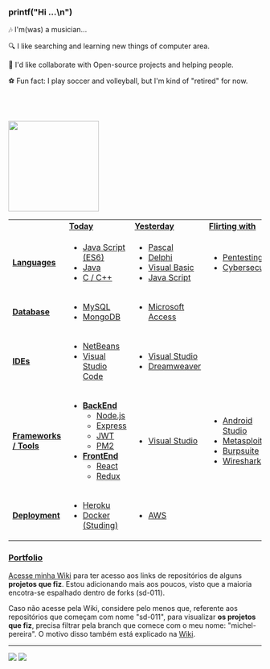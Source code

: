 ### printf("Hi ...\n")

<!--
**becauro/becauro** is a ✨ _special_ ✨ repository because its `README.md` (this file) appears on your GitHub profile.

Here are some ideas to get you started:

-->
<!--
- ![image](https://user-images.githubusercontent.com/61303294/132923036-e8dea2a2-736e-492d-b781-538a5ad642dd.png)
-->
   🎶  I'm(was) a musician...
<!--
- ![image](https://user-images.githubusercontent.com/61303294/132928117-0fed3793-0856-4317-939b-95ba22c39ec1.png)
-->
   🔍  I like searching and learning new things of computer area.
<!--
- ![image](https://user-images.githubusercontent.com/61303294/132922517-6d946203-e654-4e9c-9508-e1b9fbb4c46e.png)
-->
   🤝  I'd like collaborate with Open-source projects and helping people.

<!--
- ![image](https://user-images.githubusercontent.com/61303294/132925897-b5f8aafb-1ad3-49ca-a963-a913acdb2df5.png)
-->
   ⚽  Fun fact: I play soccer and volleyball, but I'm kind of "retired" for now.
 <br /><br /> <br /><br />
 <div>
  <a href="https://github.com/becauro">
  <img height="180em" src="https://github-readme-stats.vercel.app/api?username=becauro&show_icons=true&theme=dark&include_all_commits=true&count_private=true"/>
  <!--
  <img height="180em" src="https://github-readme-stats.vercel.app/api/top-langs/?username=becauro&layout=compact&langs_count=7&theme=dark"/>
  -->
</div>
<!--
<div style="display: inline_block"><br>
  <a href="https://en.wikipedia.org/wiki/HTML5" title="HTML5"><img align="center" alt="HTML Icon" height="30" width="40" src="https://raw.githubusercontent.com/devicons/devicon/master/icons/html5/html5-original.svg"></a>
  <a href="https://en.wikipedia.org/wiki/CSS#CSS_3" title="CSS3"><img align="center" alt="CSS Icon" height="30" width="40" src="https://raw.githubusercontent.com/devicons/devicon/master/icons/css3/css3-original.svg"></a>
  <a href="https://en.wikipedia.org/wiki/JavaScript" title="JS"><img align="center" alt="Js Icon" height="30" width="40" src="https://raw.githubusercontent.com/devicons/devicon/master/icons/javascript/javascript-plain.svg"></a>
  <a href="https://en.wikipedia.org/wiki/C_(programming_language)" title="C (programming language)"><img align="center" alt="C Icon" height="30" width="40" src="https://raw.githubusercontent.com/devicons/devicon/master/icons/c/c-original.svg"></a>
  <a href="https://nodejs.org/en/about/" title="NodeJS"><img align="center" alt="NodeJS Icon" height="30" width="40" src="https://raw.githubusercontent.com/devicons/devicon/master/icons/nodejs/nodejs-original.svg"></a>
  <a href="https://reactjs.org/" title="React"><img align="center" alt="React Icon" height="30" width="40" src="https://raw.githubusercontent.com/devicons/devicon/master/icons/react/react-original.svg"></a>
  <a href="https://redux.js.org/" title="Redux"><img align="center" alt="Redux Icon" height="30" width="40" src="https://raw.githubusercontent.com/devicons/devicon/master/icons/redux/redux-original.svg"></a>
  <a href="https://www.debian.org/index.en.html" title="Debian"><img align="center" alt="Linux Icon" height="30" width="40" src="https://raw.githubusercontent.com/devicons/devicon/master/icons/linux/linux-original.svg"></a>
  <a href="https://www.mysql.com/" title="MySQL"><img align="center" alt="mysql Icon" height="30" width="40" src="https://raw.githubusercontent.com/devicons/devicon/master/icons/mysql/mysql-original.svg"></a>
 <a href="https://www.mongodb.com/" title="MongoDB"><img align="center" alt="mongodb Icon" height="30" width="40" src="https://raw.githubusercontent.com/devicons/devicon/master/icons/mongodb/mongodb-original.svg"></a>
    <a href="https://expressjs.com" title="Express"><img align="center" alt="express Icon" height="30" width="40" src="https://raw.githubusercontent.com/devicons/devicon/master/icons/express/express-original.svg"></a>
 <a href="https://git-scm.com/" title="Git"><img align="center" alt="git Icon" height="30" width="40" src="https://raw.githubusercontent.com/devicons/devicon/master/icons/git/git-original.svg"></a>
 <a href="https://code.visualstudio.com/" title="VSCode"><img align="center" alt="vscode Icon" height="30" width="40" src="https://raw.githubusercontent.com/devicons/devicon/master/icons/vscode/vscode-original.svg"></a>
-->
  
</div>

<table>
<tr>
   <td></td>
   <td><b>Today</b></td>
   <td><b>Yesterday</b></td>
   <td><b>Flirting with</b></td>
</tr>
<tr><td><b>Languages<b></td>
      <td> <!-- TODAY -->
         <ul>
            <li>Java Script (ES6)</li>
            <li>Java</li>
            <li>C / C++</li>
         </ul>
      </td>
      <td> <!-- YESTERDAY -->
         <ul>
            <li>Pascal</li>
            <li>Delphi</li>
            <li>Visual Basic</li>
            <li>Java Script</li>
         </ul>
      </td>
      <td> <!-- FLIRTING -->
         <ul>
            <li>Pentesting</li>
            <li>Cybersecurity</li>
         </ul>
      </td>
</tr>
<tr><td><b>Database</b></td>
   <td> <!-- TODAY -->
     <ul>
         <li> MySQL </li>
         <li> MongoDB </li>
      </ul>
   </td>
   <td> <!-- YESTERDAY -->
      <ul>
         <li> Microsoft Access </li>
      </ul>
   </td>
   <td> <!-- FLIRTING -->
   </td>
</tr>
<tr><td><b>IDEs</b></td>
   <td>  <!-- TODAY -->
      <ul>
         <li>NetBeans</li>
         <li>Visual Studio Code</li>
      </ul>
   </td> 
   <td> <!-- YESTERDAY -->
      <ul> 
          <li>Visual Studio</li>
          <li>Dreamweaver</li>
      </ul>
   </td>
   <td> <!-- FLIRTING -->
   </td>
   </tr>
<tr><td><b>Frameworks / Tools</b></td>
   <td>  <!-- TODAY -->
      <ul>
         <li><b>BackEnd</b> <br/>
            <ul>
               <li>Node.js</li>
               <li>Express</li>
               <li>JWT</li>
               <li>PM2</li>
            </ul>
         </li>
         <li><b>FrontEnd</b>
            <ul>
               <li>React</li>
               <li>Redux</li>
            </ul>
         </li>
      </ul>
   </td>
   <td> <!-- YESTERDAY -->
       <ul> 
         <li>Visual Studio</li>
      </ul>
   </td>
   <td><!-- FLIRTING -->
      <ul>
         <li> Android Studio</li>
         <li> Metasploit</li>
         <li> Burpsuite</li>
         <li> Wireshark</li>
      </ul>
   </td></tr>
<tr><td><b>Deployment</b></td>
<td><!-- TODAY -->
   <ul> 
      <li>Heroku</li>
      <li>Docker (Studing)</li>
   </ul>
</td>
<td><!-- YESTERDAY -->
   <ul> 
      <li>AWS</li>
   </ul>
</td>

<td><!-- FLIRTING -->
</td>
</tr>
</table>

### Portfolio
   
   Acesse minha [Wiki](https://github.com/becauro/becauro/wiki) para ter acesso aos links de repositórios de alguns **projetos que fiz**.
   Estou adicionando mais aos poucos, visto que a maioria encotra-se espalhado dentro de forks (sd-011).
   
   Caso não acesse pela Wiki, considere pelo menos que, referente aos repositórios que começam com nome "sd-011", para visualizar **os projetos que fiz**, precisa filtrar pela branch que comece com o meu nome: "michel-pereira".
   O motivo disso também está explicado na [Wiki](https://github.com/becauro/becauro/wiki).
   
---

<div> 
  <a href = "mailto:michelbecauro@gmail.com"><img src="https://img.shields.io/badge/-Gmail-%23333?style=for-the-badge&logo=gmail&logoColor=white" target="_blank"></a>
  <a href="https://www.linkedin.com/in/becauro" target="_blank"><img src="https://img.shields.io/badge/-LinkedIn-%230077B5?style=for-the-badge&logo=linkedin&logoColor=white" target="_blank"></a>  
</div>

